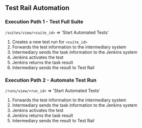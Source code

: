 ## Test Rail Automation ##

### Execution Path 1 - Test Full Suite ###

`/suites/view/<suite_id>` => 'Start Automated Tests'
1. Creates a new test run for `<suite_id>`
2. Forwards the test information to the intermediary system
3. Intermediary sends the task information to the Jenkins system
4. Jenkins activates the test
5. Jenkins returns the task result
6. Intermediary sends the result to Test Rail

### Execution Path 2 - Automate Test Run ###

`/runs/view/<run_id>` => 'Start Automated Tests'
1. Forwards the test information to the intermediary system
2. Intermediary sends the task information to the Jenkins system
3. Jenkins activates the test
4. Jenkins returns the task result
5. Intermediary sends the result to Test Rail
